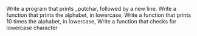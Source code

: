 Write a program that prints _putchar, followed by a new line.
Write a function that prints the alphabet, in lowercase,
Write a function that prints 10 times the alphabet, in lowercase,
Write a function that checks for lowercase character
